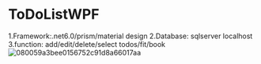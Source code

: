 # ToDoListWPF

1.Framework:.net6.0/prism/material design
2.Database: sqlserver localhost
3.function: add/edit/delete/select todos/fit/book
![080059a3bee0156752c91d8a66017aa](https://user-images.githubusercontent.com/83535409/230886340-f5b92999-7f1c-4204-86f6-2ded61884f34.png)
